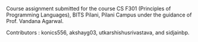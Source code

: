 Course assignment submitted for the course CS F301 (Principles of Programming Languages), BITS Pilani, Pilani Campus under the guidance of Prof. Vandana Agarwal.

Contributors : konics556, akshayg03, utkarshishusrivastava, and sidjainbp.
